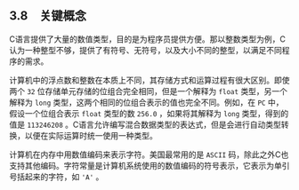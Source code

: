 ## 3.8　关键概念

C语言提供了大量的数值类型，目的是为程序员提供方便。那以整数类型为例，C认为一种整型不够，提供了有符号、无符号，以及大小不同的整型，以满足不同程序的需求。

计算机中的浮点数和整数在本质上不同，其存储方式和运算过程有很大区别。即使两个 `32` 位存储单元存储的位组合完全相同，但是一个解释为 `float` 类型，另一个解释为 `long` 类型，这两个相同的位组合表示的值也完全不同。例如，在 `PC` 中，假设一个位组合表示 `float` 类型的数 `256.0` ，如果将其解释为 `long` 类型，得到的值是 `113246208` 。C语言允许编写混合数据类型的表达式，但是会进行自动类型转换，以便在实际运算时统一使用一种类型。

计算机在内存中用数值编码来表示字符。美国最常用的是 `ASCII` 码，除此之外C也支持其他编码。字符常量是计算机系统使用的数值编码的符号表示，它表示为单引号括起来的字符，如 `'A'` 。

